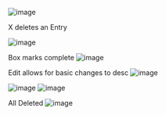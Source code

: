 ![image](https://github.com/user-attachments/assets/9ff7a453-1b27-490e-9c88-5bb7651be895)

X deletes an Entry

![image](https://github.com/user-attachments/assets/ec5f9078-c651-4cac-8443-5a81fefff704)

Box marks complete
![image](https://github.com/user-attachments/assets/5a84ca0f-f002-418a-8598-766aea55ede1)

Edit allows for basic changes to desc
![image](https://github.com/user-attachments/assets/14147415-3ca8-4960-b76a-c4e029de0b77)

![image](https://github.com/user-attachments/assets/400a7601-5ef5-4c48-b32c-3c0a523d3913)
![image](https://github.com/user-attachments/assets/42b3b319-cf86-4e8a-a8c7-fe608ee5587d)

All Deleted
![image](https://github.com/user-attachments/assets/8efece6f-e759-4fb0-a7a2-98b3c259b0f6)
